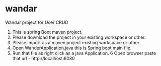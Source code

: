 # wandar
Wandar project for User CRUD
1. This is spring Boot maven project.
2. Please download the project in your existing workspace or other.
3. Please import as a maven project existing workspace or other.
4. Open WanderApplication.java  this is Spring boot main file.
5. Run that file as right click as a java Application.
6 Open browser paste that 	url -  http://localhost:8080
	


